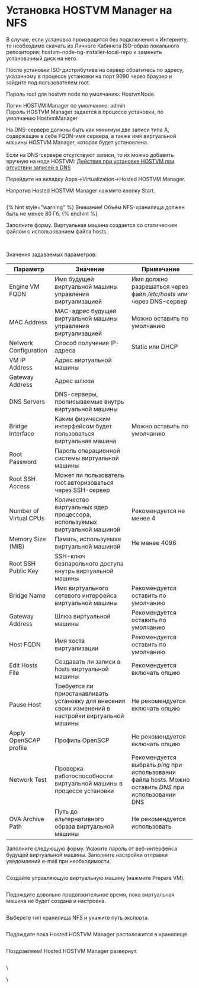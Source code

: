 # Установка HOSTVM Manager на NFS

В случае, если установка производится без подключения к Интернету, то необходимо скачать из Личного Кабинета ISO-образ локального репозитория: hostvm-node-ng-installer-local-repo и заменить установочный диск на него.

После установки ISO-дистрибутива на сервер обратитесь по адресу, указанному в процессе установки на порт 9090 через браузер и зайдите под пользователем root.

Пароль root для hostvm node по умолчанию: HostvmNode.

Логин HOSTVM Manager по умолчанию: admin\
Пароль HOSTVM Manager задается в процессе установки, по умолчанию HostvmManager

На DNS-сервере должны быть как минимум две записи типа A, содержащие в себе FQDN-имя сервера, а также имя виртуальной машины HOSTVM Manager, которая будет установлена.\
\
Если на DNS-сервере отсутствуют записи, то их можно добавить вручную на ноде HOSTVM: [Действия при установке HOSTVM при отсуствии записей в DNS](https://kb.pvhostvm.ru/hostvm/installation-guide/deistviya-pri-ustanovke-hostvm-pri-otsutstvii-zapisei-v-dns)

Перейдите на вкладку Apps->Virtualization->Hosted HOSTVM Manager.

Напротив Hosted HOSTVM Manager нажмите кнопку Start.

<figure><img src="https://lh6.googleusercontent.com/DOCbGogon7SzJfrv2Ke44zx9NT4IIcoX_2-I4ucVq_Tcfg1gUj16oBrsOUqlAD0hay20JK57MyLeqZxP42jPcvYMdVO5PUMtV_yMCbLnvrkQa8qG7Md471-LrlyRFCGrmmTKo5_4aeb2djSSEgYw9Bc" alt=""><figcaption></figcaption></figure>

{% hint style="warning" %}
Внимание! Объём NFS-хранилища должен быть не менее 80 Гб.
{% endhint %}

Заполните форму. Виртуальная машина создается со статическим файлом с использованием файла hosts.

<figure><img src="https://lh6.googleusercontent.com/DfNN2_6lW7yAm2nWdkwudevH3qqjDSkzO4K-HVqJYSE36MetD1kHJoBhS8m7Y0sGTJHKjal1tdLThx5H_hTsFh-KsjA-VhPx8zKGA_aPv9fzz11tl1tWzWPZjFXlpUEblOx0FgHyhIrHkS9P4XlAMSo" alt=""><figcaption></figcaption></figure>

\
Значения задаваемых параметров:

| Параметр               | Значение                                                                                            | Примечание                                                                                             |
| ---------------------- | --------------------------------------------------------------------------------------------------- | ------------------------------------------------------------------------------------------------------ |
| Engine VM FQDN         | Имя будущей виртуальной машины управления виртуализацией                                            | Имя должно разрешаться через файл _/etc/hosts_ или через DNS-сервер                                    |
| MAC Address            | MAC-адрес будущей виртуальной машины управления виртуализацией                                      | Можно оставить по умолчанию                                                                            |
| Network Configuration  | Способ получения IP-адреса                                                                          | Static или DHCP                                                                                        |
| VM IP Address          | Адрес виртуальной машины                                                                            |                                                                                                        |
| Gateway Address        | Адрес шлюза                                                                                         |                                                                                                        |
| DNS Servers            | DNS-серверы, прописываемые внутрь виртуальной машины                                                |                                                                                                        |
| Bridge Interface       | Каким физическим интерфейсом будет пользоваться виртуальная машина                                  | Можно оставить по умолчанию                                                                            |
| Root Password          | Пароль операционной системы виртуальной машины                                                      |                                                                                                        |
| Root SSH Access        | Может ли пользователь root авторизоваться через SSH-сервер                                          |                                                                                                        |
| Number of Virtual CPUs | Количество виртуальных ядер процессора, используемых виртуальной машиной                            | Рекомендуется не менее 4                                                                               |
| Memory Size (MiB)      | Память, используемая виртуальной машиной                                                            | Не менее 4096                                                                                          |
| Root SSH Public Key    | SSH-ключ безпарольного доступа внутрь виртуальной машины                                            |                                                                                                        |
| Bridge Name            | Имя виртуального сетевого интерфейса виртуальной машины                                             | Рекомендуется оставить по умолчанию                                                                    |
| Gateway Address        | Шлюз виртуальной машины                                                                             | Рекомендуется оставить по умолчанию                                                                    |
| Host FQDN              | Имя хоста виртуализации                                                                             | Рекомендуется оставить по умолчанию                                                                    |
| Edit Hosts File        | Создавать ли записи в hosts виртуальной машины                                                      | Рекомендуется включать опцию                                                                           |
| Pause Host             | Требуется ли приостанавливать установку для внесения своих изменений в настройки виртуальной машины | Не рекомендуется включать опцию                                                                        |
| Apply OpenSCAP profile | Профиль OpenSCP                                                                                     | Не рекомендуется включать опцию                                                                        |
| Network Test           | Проверка работоспособности виртуальной машины в процессе установки                                  | Рекомендуется выбрать _ping_ при использовании файла hosts. Можно оставить _DNS_ при использовании DNS |
| OVA Archive Path       | Путь до альтернативного образа виртуальной машины                                                   | Не рекомендуется использовать                                                                          |

Заполните следующую форму. Укажите пароль от веб-интерфейса будущей виртуальной машины. Заполните настройки отправки уведомлений e-mail при необходимости.

<figure><img src="https://lh6.googleusercontent.com/9SQku4mRqjDvU7chUuRbZ6p3ycvfH-8hs9Mj-dYmPYbQZWzkTLJL1a6ggvSKZc5LOsBnoyhh70CrJf4wtkD9feX0XwUc7J87sWIgxA0I5GNLINommucu6pJKsqZHjgyZLaVc5KTXZdR_MTCHyPQo594" alt=""><figcaption></figcaption></figure>

Создайте управляющую виртуальную машину (нажмите Prepare VM).

<figure><img src="https://lh5.googleusercontent.com/09_EJ5UQbJ3HILO7qWuMnTON3HDd7X3t4QJWXO52jt5pQy3u48WqlwLUHY7j3mmcUkH0zs6z0dAJ1MFGieo6PERPMFlBT6IwsE9TYIXo9D-5TaDqxZyt0gFg4o3w01eFEvc6fQZ7TYTzOpcJto4KukM" alt=""><figcaption></figcaption></figure>

Подождите довольно продолжительное время, пока виртуальная машина не будет создана и настроена.

<figure><img src="https://lh4.googleusercontent.com/gYLTMeGNDEbeDwP09hdQOag9F5oZg8o2iFoRJSRmLCrwzMapnfvwcDfZRWsC9Ibrln8-Midk6yuK21IE6jGYg8K6AwH0PrR9EGUACbkGejwbLyz0LSJG6T1NcOxMqNo_j1SzMdMzeU81K_22dLNcJao" alt=""><figcaption></figcaption></figure>

Выберете тип хранилища NFS и укажите путь экспорта.

<figure><img src="https://lh6.googleusercontent.com/JDvHzccXOsm-BSwlOGqV7P5N5BDgsNo1qDv8Vqjb2OKlT8zWuuOAlVslRYa6ZfXC4-sMrOiYu63rWrxV4Dz7_lSVpEqxIAPuYHcGy8hj-_E1L8qu7BIbKePZ3XqgqIyDNYDari3FJvePShb2eueNGp8" alt=""><figcaption></figcaption></figure>

Подождите пока Hosted HOSTVM Manager расположится в хранилище.

<figure><img src="https://lh6.googleusercontent.com/MbkeXLgi4uEuO_f7RB_ePWoAWOsbNAY4Uiz_AfVEhapbGM7YXCTm6bzX_YshntpJCEnp0-Bn81nvazB-qVHnIKzCK5IKvqEFiqwORKWtouIUvZQry2kJQgiQaa2H7Q-KhWpFrU89t6jNhwx8JDABv3I" alt=""><figcaption></figcaption></figure>

Поздравляем! Hosted HOSTVM Manager развернут.

<figure><img src="https://lh6.googleusercontent.com/yWQoFDIq5zGXZRoJUCK5QsG2tmlOeLCb0cIZoFE3Ni59s-giSBY0_6hCbSA1xAexHDkA-rE6XYTPOaLOjqKuPxxuaZ3Mn_yXSi1rR_0mFzTekwaKtSwASoc2c6hjUVJNH2FnoK4tCgSZukURpmhmvas" alt=""><figcaption></figcaption></figure>

\


\
